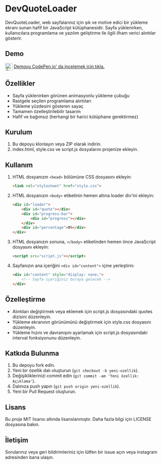 # DevQuoteLoader

DevQuoteLoader, web sayfalarınız için şık ve motive edici bir yükleme ekranı sunan hafif bir JavaScript kütüphanesidir. Sayfa yüklenirken, kullanıcılara programlama ve yazılım geliştirme ile ilgili ilham verici alıntılar gösterir.

## Demo

<img src="https://www.svgrepo.com/show/508790/codepen-02.svg" alt="CodePen Logo" width="24" height="24" style="vertical-align: middle;"> [Demoyu CodePen.io' da incelemek için tıkla.](https://codepen.io/negsyz/pen/eYqzEEN)

## Özellikler

- Sayfa yüklenirken görünen animasyonlu yükleme çubuğu
- Rastgele seçilen programlama alıntıları
- Yükleme yüzdesini gösteren sayaç
- Tamamen özelleştirilebilir tasarım
- Hafif ve bağımsız (herhangi bir harici kütüphane gerektirmez)

## Kurulum

1. Bu depoyu klonlayın veya ZIP olarak indirin.
2. index.html, style.css ve script.js dosyalarını projenize ekleyin.

## Kullanım

1. HTML dosyanızın `<head>` bölümüne CSS dosyasını ekleyin:

   ```html
   <link rel="stylesheet" href="style.css">
   ```

2. HTML dosyanızın `<body>` etiketinin hemen altına loader div'ini ekleyin:

   ```html
   <div id="loader">
       <div id="quote"></div>
       <div id="progress-bar">
           <div id="progress"></div>
       </div>
       <div id="percentage">0%</div>
   </div>
   ```

3. HTML dosyanızın sonuna, `</body>` etiketinden hemen önce JavaScript dosyasını ekleyin:

   ```html
   <script src="script.js"></script>
   ```

4. Sayfanızın ana içeriğini `<div id="content">` içine yerleştirin:

   ```html
   <div id="content" style="display: none;">
       <!-- Sayfa içeriğiniz buraya gelecek -->
   </div>
   ```

## Özelleştirme

- Alıntıları değiştirmek veya eklemek için script.js dosyasındaki quotes dizisini düzenleyin.
- Yükleme ekranının görünümünü değiştirmek için style.css dosyasını düzenleyin.
- Yükleme hızını ve davranışını ayarlamak için script.js dosyasındaki interval fonksiyonunu düzenleyin.

## Katkıda Bulunma

1. Bu depoyu fork edin.
2. Yeni bir özellik dalı oluşturun (`git checkout -b yeni-ozellik`).
3. Değişikliklerinizi commit edin (`git commit -am 'Yeni özellik: Açıklama'`).
4. Dalınıza push yapın (`git push origin yeni-ozellik`).
5. Yeni bir Pull Request oluşturun.

## Lisans

Bu proje MIT lisansı altında lisanslanmıştır. Daha fazla bilgi için LICENSE dosyasına bakın.

## İletişim

Sorularınız veya geri bildirimleriniz için lütfen bir issue açın veya instagram adresinden bana ulaşın.
